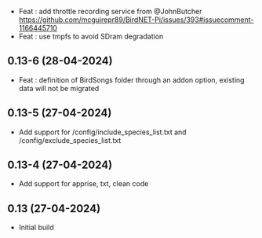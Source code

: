 - Feat : add throttle recording service from @JohnButcher https://github.com/mcguirepr89/BirdNET-Pi/issues/393#issuecomment-1166445710
- Feat : use tmpfs to avoid SDram degradation

## 0.13-6 (28-04-2024)
- Feat : definition of BirdSongs folder through an addon option, existing data will not be migrated

## 0.13-5 (27-04-2024)
- Add support for /config/include_species_list.txt and /config/exclude_species_list.txt

## 0.13-4 (27-04-2024)
- Add support for apprise, txt, clean code

## 0.13 (27-04-2024)
- Initial build
